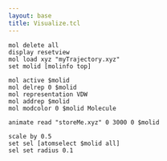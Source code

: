 ```yaml
---
layout: base
title: Visualize.tcl
---
```


    mol delete all
    display resetview
    mol load xyz "myTrajectory.xyz"
    set molid [molinfo top]

    mol active $molid
    mol delrep 0 $molid
    mol representation VDW 
    mol addrep $molid
    mol modcolor 0 $molid Molecule

    animate read "storeMe.xyz" 0 3000 0 $molid

    scale by 0.5
    set sel [atomselect $molid all]
    sel set radius 0.1

